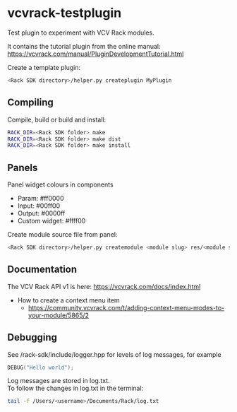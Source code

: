 # vcvrack-testplugin

Test plugin to experiment with VCV Rack modules.

It contains the tutorial plugin from the online manual: https://vcvrack.com/manual/PluginDevelopmentTutorial.html

Create a template plugin:

```bash
<Rack SDK directory>/helper.py createplugin MyPlugin
```

## Compiling

Compile, build or build and install:

```bash
RACK_DIR=<Rack SDK folder> make
RACK_DIR=<Rack SDK folder> make dist
RACK_DIR=<Rack SDK folder> make install
```

## Panels

Panel widget colours in components

- Param: #ff0000
- Input: #00ff00
- Output: #0000ff
- Custom widget: #ffff00

Create module source file from panel:

```bash
<Rack SDK directory>/helper.py createmodule <module slug> res/<module slug>.svg src/<module slug>.cpp
```

## Documentation

The VCV Rack API v1 is here: https://vcvrack.com/docs/index.html 

- How to create a context menu item
  - https://community.vcvrack.com/t/adding-context-menu-modes-to-your-module/5865/2

## Debugging

See /rack-sdk/include/logger.hpp for levels of log messages, for example

```c++
DEBUG("Hello world");
```

Log messages are stored in log.txt.<br>
To follow the changes in log.txt in the terminal:

```bash
tail -f /Users/<username>/Documents/Rack/log.txt 
```
